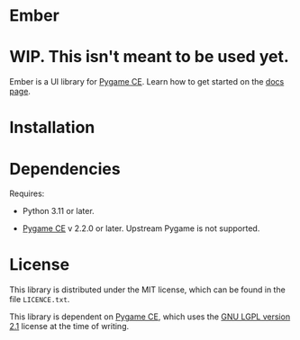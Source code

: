 # Ember

# WIP. This isn't meant to be used yet.

Ember is a UI library for [Pygame CE](https://github.com/pygame-community/pygame-ce). Learn how to get started on the [docs page](https://ember-ui.readthedocs.io/en/latest/index.html).

# Installation

# Dependencies

Requires:

- Python 3.11 or later.

- [Pygame CE](https://github.com/pygame-community/pygame-ce) v 2.2.0 or later. Upstream Pygame is not supported.

# License 

This library is distributed under the MIT license, which can be found in the file `LICENCE.txt`. 

This library is dependent on [Pygame CE](https://github.com/pygame-community/pygame-ce), which uses the [GNU LGPL version 2.1](https://www.gnu.org/copyleft/lesser.html) license at the time of writing.
